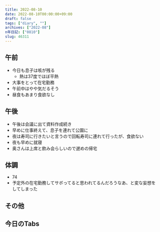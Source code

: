 ```yaml
---
title: 2022-08-10
date: 2022-08-10T00:00:00+09:00
draft: false
tags: ["diary", ""]
archives: ["2022-08"]
n年日記: ["0810"]
slug: 46311
---
```

## 午前
- 今日も息子は咳が残る
  - 熱は37度でほぼ平熱
- 大事をとって在宅勤務
- 午前中はやや気だるそう
- 昼食もあまり食欲なし
## 午後
- 午後は会議に出て資料作成続き
- 早めに仕事終えて、息子を連れて公園に
- 夜は寿司に行きたいと言うので回転寿司に連れて行ったが、食欲ない
- 夜も早めに就寝
- 奥さんは上席と飲み会らしいので遅めの帰宅
## 体調
- 74
- 予定外の在宅勤務してサボってると思われてるんだろうなあ、と変な妄想をしてしまった
## その他
## 今日のTabs
